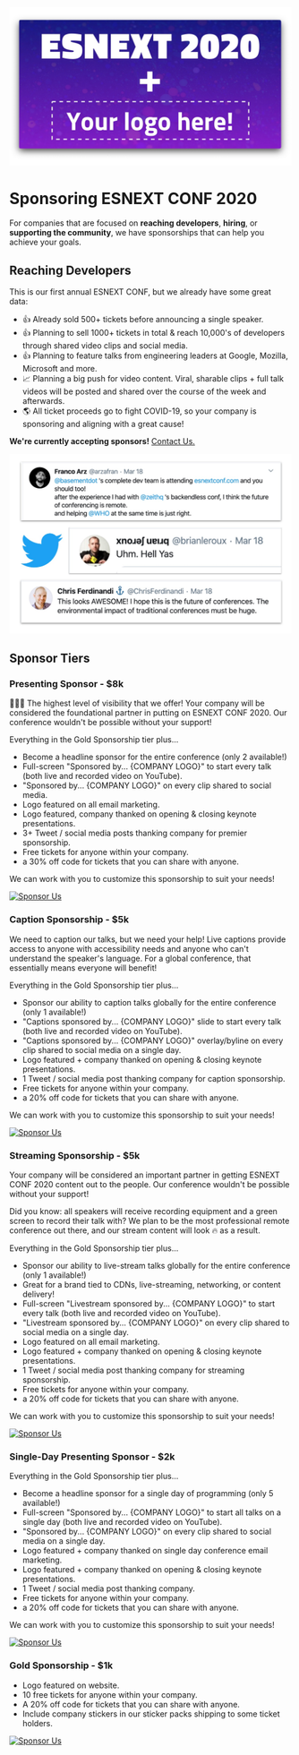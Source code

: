 ![Sponsorship Cover Image](/img/sponsorship-cover.jpg)

# Sponsoring ESNEXT CONF 2020

For companies that are focused on **reaching developers**, **hiring**, or **supporting the community**, we have sponsorships that can help you achieve your goals.

## Reaching Developers

This is our first annual ESNEXT CONF, but we already have some great data:

- 👍 Already sold 500+ tickets before announcing a single speaker.
- 👍 Planning to sell 1000+ tickets in total & reach 10,000's of developers through shared video clips and social media.
- 👍 Planning to feature talks from engineering leaders at Google, Mozilla, Microsoft and more.
- 📈 Planning a big push for video content. Viral, sharable clips + full talk videos will be posted and shared over the course of the week and afterwards.
- 🌎 All ticket proceeds go to fight COVID-19, so your company is sponsoring and aligning with a great cause!

**We're currently accepting sponsors!** [Contact Us.](mailto:sponsor.esnext2020@pika.dev)

[![Sponsorship Cover Image](/img/sponsorship-testimonial.jpg)](https://twitter.com/search?q=esnextconf.com&src=typed_query)

## Sponsor Tiers

### Presenting Sponsor - \$8k

🤩🤩🤩 The highest level of visibility that we offer! Your company will be considered the foundational partner in putting on ESNEXT CONF 2020. Our conference wouldn't be possible without your support!

Everything in the Gold Sponsorship tier plus...

- Become a headline sponsor for the entire conference (only 2 available!)
- Full-screen "Sponsored by... {COMPANY LOGO}" to start every talk (both live and recorded video on YouTube).
- "Sponsored by... {COMPANY LOGO}" on every clip shared to social media.
- Logo featured on all email marketing.
- Logo featured, company thanked on opening & closing keynote presentations.
- 3+ Tweet / social media posts thanking company for premier sponsorship.
- Free tickets for anyone within your company.
- a 30% off code for tickets that you can share with anyone.

We can work with you to customize this sponsorship to suit your needs!

[![Sponsor Us](https://img.shields.io/static/v1?style=for-the-badge&label=CONTACT%20US&message=Premier%20Sponsorship&color=success)](mailto:sponsor.esnext2020@pika.dev)

### Caption Sponsorship - \$5k

We need to caption our talks, but we need your help! Live captions provide access to anyone with accessibility needs and anyone who can't understand the speaker's language. For a global conference, that essentially means everyone will benefit!

Everything in the Gold Sponsorship tier plus...

- Sponsor our ability to caption talks globally for the entire conference (only 1 available!)
- "Captions sponsored by... {COMPANY LOGO}" slide to start every talk (both live and recorded video on YouTube).
- "Captions sponsored by... {COMPANY LOGO}" overlay/byline on every clip shared to social media on a single day.
- Logo featured + company thanked on opening & closing keynote presentations.
- 1 Tweet / social media post thanking company for caption sponsorship.
- Free tickets for anyone within your company.
- a 20% off code for tickets that you can share with anyone.

We can work with you to customize this sponsorship to suit your needs!

[![Sponsor Us](https://img.shields.io/static/v1?style=for-the-badge&label=CONTACT%20US&message=Streaming%20Sponsorship&color=blueviolet)](mailto:sponsor.esnext2020@pika.dev)

### Streaming Sponsorship - \$5k

Your company will be considered an important partner in getting ESNEXT CONF 2020 content out to the people. Our conference wouldn't be possible without your support!

Did you know: all speakers will receive recording equipment and a green screen to record their talk with? We plan to be the most professional remote conference out there, and our stream content will look :fire: as a result.

Everything in the Gold Sponsorship tier plus...

- Sponsor our ability to live-stream talks globally for the entire conference (only 1 available!)
- Great for a brand tied to CDNs, live-streaming, networking, or content delivery!
- Full-screen "Livestream sponsored by... {COMPANY LOGO}" to start every talk (both live and recorded video on YouTube).
- "Livestream sponsored by... {COMPANY LOGO}" on every clip shared to social media on a single day.
- Logo featured on all email marketing.
- Logo featured + company thanked on opening & closing keynote presentations.
- 1 Tweet / social media post thanking company for streaming sponsorship.
- Free tickets for anyone within your company.
- a 20% off code for tickets that you can share with anyone.

We can work with you to customize this sponsorship to suit your needs!

[![Sponsor Us](https://img.shields.io/static/v1?style=for-the-badge&label=CONTACT%20US&message=Caption%20Sponsorship&color=blueviolet)](mailto:sponsor.esnext2020@pika.dev)

### Single-Day Presenting Sponsor - \$2k

Everything in the Gold Sponsorship tier plus...

- Become a headline sponsor for a single day of programming (only 5 available!)
- Full-screen "Sponsored by... {COMPANY LOGO}" to start all talks on a single day (both live and recorded video on YouTube).
- "Sponsored by... {COMPANY LOGO}" on every clip shared to social media on a single day.
- Logo featured + company thanked on single day conference email marketing.
- Logo featured + company thanked on opening & closing keynote presentations.
- 1 Tweet / social media post thanking company.
- Free tickets for anyone within your company.
- a 20% off code for tickets that you can share with anyone.

We can work with you to customize this sponsorship to suit your needs!

[![Sponsor Us](https://img.shields.io/static/v1?style=for-the-badge&label=CONTACT%20US&message=Daily%20Presenting%20Sponsorship&color=blue)](mailto:sponsor.esnext2020@pika.dev)

### Gold Sponsorship - \$1k

- Logo featured on website.
- 10 free tickets for anyone within your company.
- A 20% off code for tickets that you can share with anyone.
- Include company stickers in our sticker packs shipping to some ticket holders.

[![Sponsor Us](https://img.shields.io/static/v1?style=for-the-badge&label=CONTACT%20US&message=Gold%20Sponsorship&color=yellow)](mailto:sponsor.esnext2020@pika.dev)
